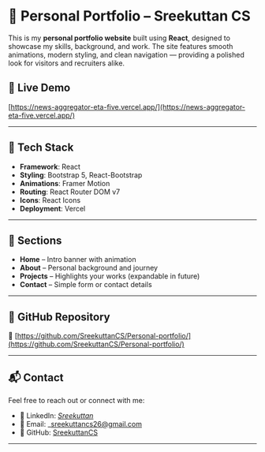 # 💼 Personal Portfolio – Sreekuttan CS

This is my **personal portfolio website** built using **React**, designed to showcase my skills, background, and work. The site features smooth animations, modern styling, and clean navigation — providing a polished look for visitors and recruiters alike.

## 🚀 Live Demo

[https://news-aggregator-eta-five.vercel.app/](https://news-aggregator-eta-five.vercel.app/)

---

## 🧰 Tech Stack

- **Framework**: React
- **Styling**: Bootstrap 5, React-Bootstrap
- **Animations**: Framer Motion
- **Routing**: React Router DOM v7
- **Icons**: React Icons
- **Deployment**: Vercel

---

## 📌 Sections

- **Home** – Intro banner with animation
- **About** – Personal background and journey
- **Projects** – Highlights your works (expandable in future)
- **Contact** – Simple form or contact details

---

## 🐙 GitHub Repository

📂 [https://github.com/SreekuttanCS/Personal-portfolio/](https://github.com/SreekuttanCS/Personal-portfolio/)

---

## 📬 Contact

Feel free to reach out or connect with me:

- 💼 LinkedIn: _[Sreekuttan](https://www.linkedin.com/in/sreekuttan7/)_
- 📧 Email: \_[sreekuttancs26@gmail.com](sreekuttancs26@gmail.com)
- 🐙 GitHub: [SreekuttanCS](https://github.com/SreekuttanCS)

---

